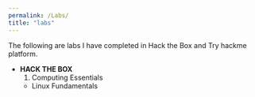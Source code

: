 ```yaml
---
permalink: /Labs/
title: "labs"
---
```

The following are labs I have completed in Hack the Box and Try hackme platform.
- **HACK THE BOX**
  1. Computing Essentials
  - Linux Fundamentals
    
    
